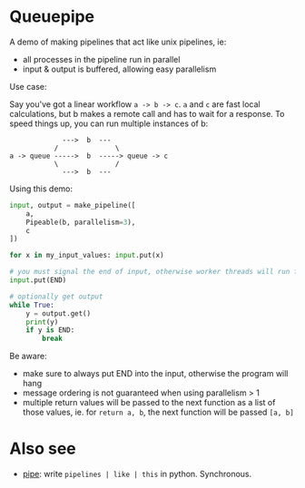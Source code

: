 # Queuepipe

A demo of making pipelines that act like unix pipelines, ie:

- all processes in the pipeline run in parallel
- input & output is buffered, allowing easy parallelism

Use case:

Say you've got a linear workflow `a -> b -> c`. `a` and `c` are fast local
calculations, but b makes a remote call and has to wait for a response. To speed
things up, you can run multiple instances of b:

```
             --->  b  ---
           /              \
a -> queue ----->  b  -----> queue -> c
           \              /
             --->  b  ---
```

Using this demo:

```py
input, output = make_pipeline([
    a,
    Pipeable(b, parallelism=3),
    c
])

for x in my_input_values: input.put(x)

# you must signal the end of input, otherwise worker threads will run forever
input.put(END)

# optionally get output
while True:
    y = output.get()
    print(y)
    if y is END:
        break
```


Be aware:

- make sure to always put END into the input, otherwise the program will hang
- message ordering is not guaranteed when using parallelism > 1
- multiple return values will be passed to the next function as a list of those
  values, ie. for `return a, b`, the next function will be passed `[a, b]`


# Also see
- [pipe](https://pypi.org/project/pipe/): write `pipelines | like | this` in
  python. Synchronous.
